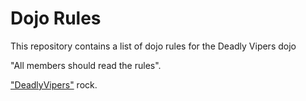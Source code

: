 Dojo Rules
==========

This repository contains a list of dojo rules for the Deadly Vipers dojo

"All members should read the rules".

["DeadlyVipers"](https://github.com/deadlyvipers) rock.
